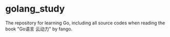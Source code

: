 golang_study
============
The repository for learning Go, including all source codes when reading the book "Go语言 云动力" by fango.
